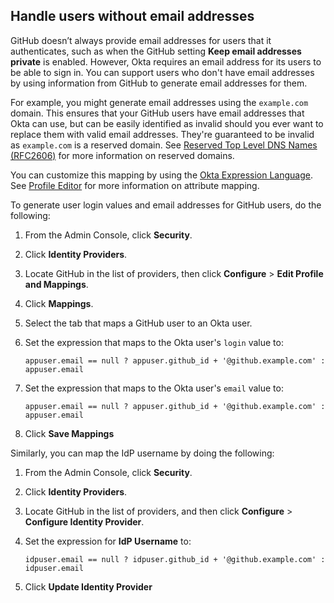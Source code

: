 ## Handle users without email addresses

GitHub doesn’t always provide email addresses for users that it authenticates, such as when the GitHub setting **Keep email addresses private** is enabled. However, Okta requires an email address for its users to be able to sign in. You can support users who don't have email addresses by using information from GitHub to generate email addresses for them.

For example, you might generate email addresses using the `example.com` domain. This ensures that your GitHub users have email addresses that Okta can use, but can be easily identified as invalid should you ever want to replace them with valid email addresses. They're guaranteed to be invalid as `example.com` is a reserved domain. See [Reserved Top Level DNS Names (RFC2606)](https://datatracker.ietf.org/doc/html/rfc2606) for more information on reserved domains.

You can customize this mapping by using the [Okta Expression Language](/docs/reference/okta-expression-language/). See [Profile Editor](https://help.okta.com/okta_help.htm?id=ext_app_map) for more information on attribute mapping.

To generate user login values and email addresses for GitHub users, do the following:

1. From the Admin Console, click **Security**.

1. Click **Identity Providers**.

1. Locate GitHub in the list of providers, then click **Configure** > **Edit Profile and Mappings**.

1. Click **Mappings**.

1. Select the tab that maps a GitHub user to an Okta user.

1. Set the expression that maps to the Okta user's `login` value to:
   ```
   appuser.email == null ? appuser.github_id + '@github.example.com' : appuser.email
   ```

1. Set the expression that maps to the Okta user's `email` value to:
   ```
   appuser.email == null ? appuser.github_id + '@github.example.com' : appuser.email
   ```

1. Click **Save Mappings**

Similarly, you can map the IdP username by doing the following:

1. From the Admin Console, click **Security**.

1. Click **Identity Providers**.

1. Locate GitHub in the list of providers, and then click **Configure** > **Configure Identity Provider**.

1. Set the expression for **IdP Username** to:
   ```
   idpuser.email == null ? idpuser.github_id + '@github.example.com' : idpuser.email
   ```

1. Click **Update Identity Provider**
